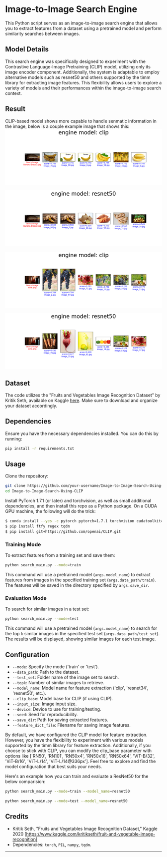 # Image-to-Image Search Engine

This Python script serves as an image-to-image search engine that allows you to extract features from a dataset using a pretrained model and perform similarity searches between images.

## Model Details
This search engine was specifically designed to experiment with the Contrastive Language-Image Pretraining (CLIP) model, utilizing only its image encoder component. Additionally, the system is adaptable to employ alternative models such as resnet50 and others supported by the timm library for extracting image features. This flexibility allows users to explore a variety of models and their performances within the image-to-image search context.
## Result
CLIP-based model shows more capable to handle senmatic information in the image, below is a couple example image that shows this:
![picture of banana bread using CLIP](https://github.com/yuc0805/Image-to-Image-Search-Using-CLIP/blob/main/output_dir/clip/image/clip_search_top_7_Banana-Bread2.png)

![picture of banana bread using ResNet50](https://github.com/yuc0805/Image-to-Image-Search-Using-CLIP/blob/main/output_dir/resnet50/image/resnet50_search_top_7_Banana-Bread2.png)

![picture of wine using CLIP](https://github.com/yuc0805/Image-to-Image-Search-Using-CLIP/blob/main/output_dir/clip/image/clip_search_top_7_wine.png)

![picture of wine using ResNet50](https://github.com/yuc0805/Image-to-Image-Search-Using-CLIP/blob/main/output_dir/resnet50/image/resnet50_search_top_7_wine.png)

## Dataset

The code utilizes the "Fruits and Vegetables Image Recognition Dataset" by Kritik Seth, available on Kaggle [here](https://www.kaggle.com/kritikseth/fruit-and-vegetable-image-recognition). Make sure to download and organize your dataset accordingly.

## Dependencies

Ensure you have the necessary dependencies installed. You can do this by running:

```bash
pip install -r requirements.txt
```

## Usage
Clone the repository:
```bash
git clone https://github.com/your-username/Image-to-Image-Search-Using-CLIP.git
cd Image-to-Image-Search-Using-CLIP
```

Install PyTorch 1.7.1 (or later) and torchvision, as well as small additional dependencies, and then install this repo as a Python package. On a CUDA GPU machine, the following will do the trick:

```bash
$ conda install --yes -c pytorch pytorch=1.7.1 torchvision cudatoolkit=11.0
$ pip install ftfy regex tqdm
$ pip install git+https://github.com/openai/CLIP.git
```

### Training Mode

To extract features from a training set and save them:

```bash
python search_main.py --mode=train
```

This command will use a pretrained model (`args.model_name`) to extract features from images in the specified training set (`args.data_path/train`). The features will be saved in the directory specified by `args.save_dir`.

### Evaluation Mode

To search for similar images in a test set:

```bash
python search_main.py --mode=test
```

This command will use a pretrained model (`args.model_name`) to search for the top `k` similar images in the specified test set (`args.data_path/test_set`). The results will be displayed, showing similar images for each test image.

## Configuration

- `--mode`: Specify the mode ('train' or 'test').
- `--data_path`: Path to the dataset.
- `--test_set`: Folder name of the image set to search.
- `--topk`: Number of similar images to retrieve.
- `--model_name`: Model name for feature extraction ('clip', 'resnet34', 'resnet50', etc.).
- `--clip_base`: Model base for CLIP (if using CLIP).
- `--input_size`: Image input size.
- `--device`: Device to use for training/testing.
- `--seed`: Seed for reproducibility.
- `--save_dir`: Path for saving extracted features.
- `--feature_dict_file`: Filename for saving image features.

By default, we have configured the CLIP model for feature extraction. However, you have the flexibility to experiment with various models supported by the timm library for feature extraction. Additionally, if you choose to stick with CLIP, you can modify the clip_base parameter with options like ['RN50', 'RN101', 'RN50x4', 'RN50x16', 'RN50x64', 'ViT-B/32', 'ViT-B/16', 'ViT-L/14', 'ViT-L/14@336px']. Feel free to explore and find the model configuration that best suits your needs.

Here's an example how you can train and evaluate a ResNet50 for the below comparision:

```bash
python search_main.py --mode=train --model_name=resnet50
```
```bash
python search_main.py --mode=test --model_name=resnet50
```




## Credits

- Kritik Seth, "Fruits and Vegetables Image Recognition Dataset," Kaggle 2020 
[https://www.kaggle.com/kritikseth/fruit-and-vegetable-image-recognition]
- Dependencies: `torch`, `PIL`, `numpy`, `tqdm`.

---
